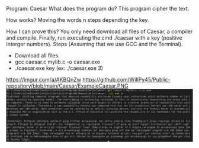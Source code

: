 Program: Caesar
What does the program do?
This program cipher the text.

How works?
Moving the words n steps depending the key.

How I can prove this?
You only need download all files of Caesar, a compiler and compile. Finally, run executing the cmd ./caesar with a key (positive interger numbers).
Steps (Assuming that we use GCC and the Terminal).
- Download all files.
- gcc caesar.c mylib.c -o caesar.exe
- ./caesar.exe key  (ex: ./caesar.exe 3)

https://imgur.com/a/AKBQnZw
https://github.com/WillPy45/Public-repository/blob/main/Caesar/ExampleCaesar.PNG
![Example](https://github.com/WillPy45/Public-repository/blob/main/Caesar/ExampleCaesar.PNG)
